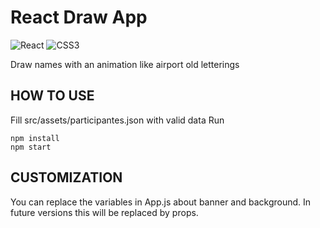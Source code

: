 # React Draw App

![React](https://img.shields.io/badge/React-20232A?style=for-the-badge&logo=react&logoColor=61DAFB)
![CSS3](https://img.shields.io/badge/CSS3-1572B6?style=for-the-badge&logo=css3&logoColor=white)

Draw names with an animation like airport old letterings

## HOW TO USE

Fill src/assets/participantes.json with valid data
Run

```node
npm install
npm start
```

## CUSTOMIZATION

You can replace the variables in App.js about banner and background. In future versions this will be replaced by props.
